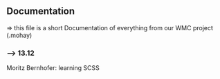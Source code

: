 ## Documentation 
=> this file is a short Documentation of everything from our WMC project (.mohay)

### --> 13.12
Moritz Bernhofer: learning SCSS